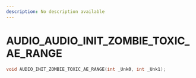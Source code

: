```yaml
---
description: No description available 
---
```


# AUDIO\_AUDIO_INIT_ZOMBIE_TOXIC_AE_RANGE

```cpp
void AUDIO_INIT_ZOMBIE_TOXIC_AE_RANGE(int _Unk0, int _Unk1);
```